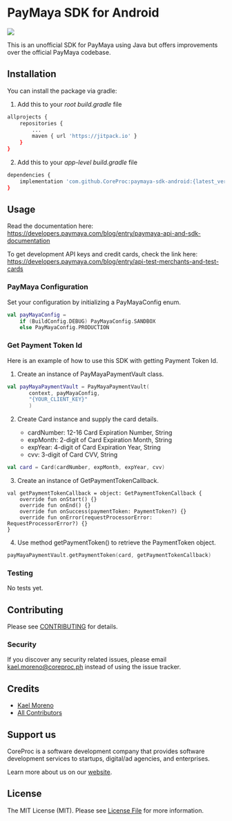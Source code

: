# PayMaya SDK for Android

[![](https://jitpack.io/v/CoreProc/paymaya-sdk-android.svg)](https://jitpack.io/#CoreProc/paymaya-sdk-android)

This is an unofficial SDK for PayMaya using Java but offers improvements over the official PayMaya codebase. 

## Installation

You can install the package via gradle:

1. Add this to your *root build.gradle* file
```bash
allprojects {
    repositories {
        ...
        maven { url 'https://jitpack.io' }
    }
}
```

2. Add this to your *app-level build.gradle* file
```bash
dependencies {
    implementation 'com.github.CoreProc:paymaya-sdk-android:{latest_version}'
}
```

## Usage

Read the documentation here:
https://developers.paymaya.com/blog/entry/paymaya-api-and-sdk-documentation

To get development API keys and credit cards, check the link here:
https://developers.paymaya.com/blog/entry/api-test-merchants-and-test-cards

### PayMaya Configuration

Set your configuration by initializing a PayMayaConfig enum.

``` kotlin
val payMayaConfig =
    if (BuildConfig.DEBUG) PayMayaConfig.SANDBOX
    else PayMayaConfig.PRODUCTION
```

### Get Payment Token Id

Here is an example of how to use this SDK with getting Payment Token Id.

1. Create an instance of PayMayaPaymentVault class.
``` kotlin
val payMayaPaymentVault = PayMayaPaymentVault(
       context, payMayaConfig,
       "{YOUR_CLIENT_KEY}"
       )
```

2. Create Card instance and supply the card details.

    * cardNumber: 12-16 Card Expiration Number, String
    * expMonth: 2-digit of Card Expiration Month, String
    * expYear: 4-digit of Card Expiration Year, String
    * cvv: 3-digit of Card CVV, String
    
``` kotlin
val card = Card(cardNumber, expMonth, expYear, cvv)
```

3. Create an instance of GetPaymentTokenCallback.
```
val getPaymentTokenCallback = object: GetPaymentTokenCallback {
    override fun onStart() {}
    override fun onEnd() {}
    override fun onSuccess(paymentToken: PaymentToken?) {}
    override fun onError(requestProcessorError: RequestProcessorError?) {}
}
```

4. Use method getPaymentToken() to retrieve the PaymentToken object.
``` kotlin
payMayaPaymentVault.getPaymentToken(card, getPaymentTokenCallback)
```


### Testing

No tests yet.

## Contributing

Please see [CONTRIBUTING](CONTRIBUTING.md) for details.

### Security

If you discover any security related issues, please email kael.moreno@coreproc.ph instead of using the issue tracker.

## Credits

- [Kael Moreno](https://github.com/kaelitokael)
- [All Contributors](../../contributors)

## Support us

CoreProc is a software development company that provides software development services to startups, digital/ad agencies, and enterprises.

Learn more about us on our [website](https://coreproc.com).

## License

The MIT License (MIT). Please see [License File](LICENSE.md) for more information.
